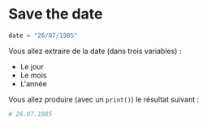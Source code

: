 # Save the date

```python
date = "26/07/1985"
```

Vous allez extraire de la date (dans trois variables) :

- Le jour
- Le mois
- L'année

Vous allez produire (avec un `print()`) le résultat suivant :

```python
# 26.07.1985
```